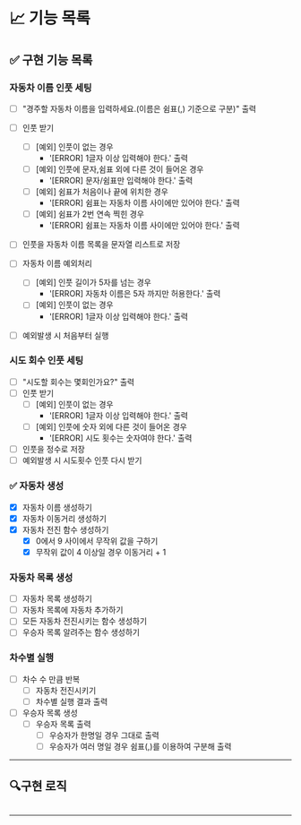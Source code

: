 # 📈 기능 목록

## ✅ 구현 기능 목록

### 자동차 이름 인풋 세팅

+ [ ] "경주할 자동차 이름을 입력하세요.(이름은 쉼표(,) 기준으로 구분)" 출력
+ [ ] 인풋 받기
    + [ ] [예외] 인풋이 없는 경우
        + '[ERROR] 1글자 이상 입력해야 한다.' 출력
    + [ ] [예외] 인풋에 문자,쉼표 외에 다른 것이 들어온 경우
        + '[ERROR] 문자/쉼표만 입력해야 한다.' 출력
    + [ ] [예외] 쉼표가 처음이나 끝에 위치한 경우
        + '[ERROR] 쉼표는 자동차 이름 사이에만 있어야 한다.' 출력
    + [ ] [예외] 쉼표가 2번 연속 찍힌 경우
        + '[ERROR] 쉼표는 자동차 이름 사이에만 있어야 한다.' 출력
+ [ ] 인풋을 자동차 이름 목록을 문자열 리스트로 저장

+ [ ] 자동차 이름 예외처리
    + [ ] [예외] 인풋 길이가 5자를 넘는 경우
        + '[ERROR] 자동차 이름은 5자 까지만 허용한다.' 출력
    + [ ] [예외] 인풋이 없는 경우
        + '[ERROR] 1글자 이상 입력해야 한다.' 출력
+ [ ] 예외발생 시 처음부터 실행

### 시도 회수 인풋 세팅

+ [ ] "시도할 회수는 몇회인가요?" 출력
+ [ ] 인풋 받기
    + [ ] [예외] 인풋이 없는 경우
        + '[ERROR] 1글자 이상 입력해야 한다.' 출력
    + [ ] [예외] 인풋에 숫자 외에 다른 것이 들어온 경우
        + '[ERROR] 시도 횟수는 숫자여야 한다.' 출력
+ [ ] 인풋을 정수로 저장
+ [ ] 예외발생 시 시도횟수 인풋 다시 받기

### ✅ 자동차 생성

+ [x] 자동차 이름 생성하기
+ [x] 자동차 이동거리 생성하기
+ [x] 자동차 전진 함수 생성하기
    + [x] 0에서 9 사이에서 무작위 값을 구하기
    + [x] 무작위 값이 4 이상일 경우 이동거리 + 1

### 자동차 목록 생성

+ [ ] 자동차 목록 생성하기
+ [ ] 자동차 목록에 자동차 추가하기
+ [ ] 모든 자동차 전진시키는 함수 생성하기
+ [ ] 우승자 목록 알려주는 함수 생성하기

### 차수별 실행

+ [ ] 차수 수 만큼 반복
    + [ ] 자동차 전진시키기
    + [ ] 차수별 실행 결과 출력
+ [ ] 우승자 목록 생성
    + [ ] 우승자 목록 출력
        + [ ] 우승자가 한명일 경우 그대로 출력
        + [ ] 우승자가 여러 명일 경우 쉼표(,)를 이용하여 구분해 출력

---

## 🔍구현 로직

```

```

---

